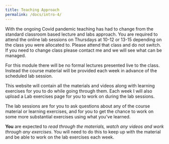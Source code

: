 ```yaml
---
title: Teaching Approach
permalink: /docs/intro-4/
---
```


With the ongoing Covid pandemic teaching has had to change from the standard classroom based lecture and labs approach. You are required to attend the online lab sessions on Thursdays at 10-12 or 13-15 depending on the class you were allocated to. Please attend that class and do not switch. If you need to change class please contact me and we will see what can be managed.  

For this module there will be no formal lectures presented live to the class. Instead the course material will be provided each week in advance of the scheduled lab session.  

This website will contain all the materials and videos along with learning exercises for you to do while going through them. Each week I will also upload a Lab exercises page for you to work on during the lab sessions.  

The lab sessions are for you to ask questions about any of the course material or learning exercises, and for you to get the chance to work on some more substantial exercises using what you've learned.  

**You** are expected to *read through the materials, watch any videos and work through any exercises*. You will need to do this to keep up with the material and be able to work on the lab exercises each week. 
